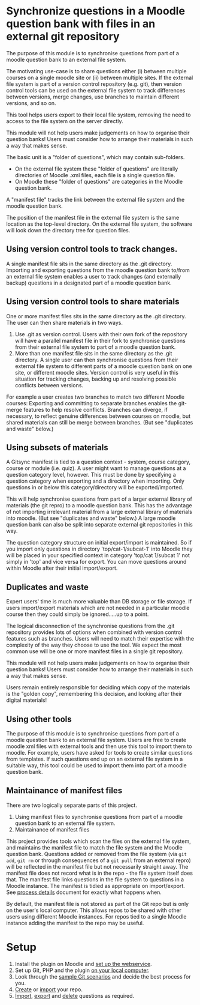 # Synchronize questions in a Moodle question bank with files in an external git repository

The purpose of this module is to synchronise questions from part of a moodle question bank to an external file system.

The motivating use-case is to share questions either (i) between multiple courses on a single moodle site or (ii) between multiple sites.
If the external file system is part of a version control repository (e.g. git), then version control tools can be used on the external file system to track differences between versions, merge changes, use branches to maintain different versions, and so on.

This tool helps users export to their local file system, removing the need to access to the file system on the server directly.

This module will not help users make judgements on how to organise their question banks!  Users must consider how to arrange their materials in such a way that makes sense.

The basic unit is a "folder of questions", which may contain sub-folders.

* On the external file system these "folder of questions" are literally directories of Moodle .xml files, each file is a single question file.
* On Moodle these "folder of questions" are categories in the Moodle question bank.

A "manifest file" tracks the link between the external file system and the moodle question bank.

The position of the manifest file in the external file system is the same location as the top-level directory.  On the external file system, the software will look down the directory tree for question files.

## Using version control tools to track changes.

A single manifest file sits in the same directory as the .git directory. Importing and exporting questions from the moodle question bank to/from an external file system enables a user to track changes (and externally backup) questions in a designated part of a moodle question bank.

## Using version control tools to share materials

One or more manifest files sits in the same directory as the .git directory.
The user can then share materials in two ways.

1. Use .git as version control.  Users with their own fork of the repository will have a parallel manifest file in their fork to synchronise questions from their external file system to part of a moodle question bank.
2. More than one manifest file sits in the same directory as the .git directory.  A single user can then synchronise questions from their external file system to different parts of a moodle question bank on one site, or different moodle sites.  Version control is very useful in this situation for tracking changes, backing up and resolving possible conflicts between versions.

For example a user creates two branches to match two different Moodle courses: Exporting and committing to separate branches enables the git-merge features to help resolve conflicts.  Branches can diverge, if necessary, to reflect genuine differences between courses on moodle, but shared materials can still be merge between branches.  (But see "duplicates and waste" below.)

## Using subsets of materials

A Gitsync manifest is tied to a question context - system, course category, course or module (i.e. quiz). A user might want to manage questions at a question category level, however. This must be done by specifying a question category when exporting and a directory when importing. Only questions in or below this category/directory will be exported/imported.

This will help synchronise questions from part of a larger external library of materials (the git repro) to a moodle question bank.  This has the advantage of not importing irrelevant material from a large external library of materials into moodle. (But see "duplicates and waste" below.) A large moodle question bank can also be split into separate external git repositories in this way. 

The question category structure on initial export/import is maintained. So if you import only questions in directory 'top/cat-1/subcat-1' into Moodle they will be placed in your specified context in category 'top/cat 1/subcat 1' not simply in 'top' and vice versa for export. You can move questions around within Moodle after their initial import/export.

## Duplicates and waste

Expert users' time is much more valuable than DB storage or file storage.  If users import/export materials which are not needed in a particular moodle course then they could simply be ignored.....up to a point.

The logical disconnection of the synchronise questions from the .git repository provides lots of options when combined with version control features such as branches.  Users will need to match their expertise with the complexity of the way they choose to use the tool.  We expect the most common use will be one or more manifest files in a single git repository.

This module will not help users make judgements on how to organise their question banks!  Users must consider how to arrange their materials in such a way that makes sense.

Users remain entirely responsible for deciding which copy of the materials is the "golden copy", remembering this decision, and looking after their digital materials!

## Using other tools

The purpose of this module is to synchronise questions from part of a moodle question bank to an external file system.  Users are free to create moodle xml files with external tools and then use this tool to import them to moodle.  For example, users have asked for tools to create similar questions from templates.  If such questions end up on an external file system in a suitable way, this tool could be used to import them into part of a moodle question bank.

## Maintainance of manifest files

There are two logically separate parts of this project.

1. Using manifest files to synchronise questions from part of a moodle question bank to an external file system.
2. Maintainance of manifest files

This project provides tools which scan the files on the external file system, and maintains the manifest file to match the file system and the Moodle question bank. Questions added or removed from the file system (via `git add`, `git rm` or through consequences of a `git pull` from an external repro) will be reflected in the manifest file but not necessarily straight away. The manifest file does not record what is in the repo - the file system itself does that. The manifest file links questions in the file system to questions in a Moodle instance. The manifest is tidied as appropriate on import/export. See [process details](doc/processdetails.md) document for exactly what happens when.

By default, the manifest file is not stored as part of the Git repo but is only on the user's local computer. This allows repos to be shared with other users using different Moodle instances. For repos tied to a single Moodle instance adding the manifest to the repo may be useful.

# Setup

1) Install the plugin on Moodle and [set up the webservice](doc/webservicesetup.md).
2) Set up Git, PHP and the plugin [on your local computer](doc/localsetup.md).
3) Look through the [sample Git scenarios](doc/usinggit.md) and decide the best process for you.
4) [Create](doc/createrepo.md) or [import](doc/importrepo.md) your repo.
5) [Import](doc/importrepo.md), [export](doc/exportrepo.md) and [delete](doc/deletefrommoodle.md) questions as required.
